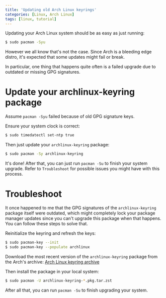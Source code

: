```yaml
---
title: 'Updating old Arch Linux keyrings'
categories: [Linux, Arch Linux]
tags: [linux, tutorial]
---
```


Updating your Arch Linux system should be as easy as just running:

```bash
$ sudo pacman -Syu
```

However we all know that's not the case. Since Arch is a bleeding
edge distro, it's expected that some updates might fail or break.

In particular, one thing that happens quite often is a failed upgrade
due to outdated or missing GPG signatures.

# Update your archlinux-keyring package

Assume `pacman -Syu` failed because of old GPG signature keys. 

Ensure your system clock is correct:

```bash
$ sudo timedatectl set-ntp true
```

Then just update your `archlinux-keyring` package:

```bash
$ sudo pacman -Sy archlinux-keyring
```

It's done! After that, you can just run `pacman -Su` to finish
your system upgrade. Refer to `Troubleshoot` for possible issues
you might have with this process.

# Troubleshoot

It once happened to me that the GPG signatures of the `archlinux-keyring`
package itself were outdated, which might completely lock your
package manager updates since you can't upgrade this package when that happens.
You can follow these steps to solve that.

Reinitialize the keyring and refresh the keys:

```bash
$ sudo pacman-key --init
$ sudo pacman-key --populate archlinux
```

Download the most recent version of the `archlinux-keyring` package from
the Arch's archive:
[Arch Linux keyring archive](https://archive.archlinux.org/packages/a/archlinux-keyring/)

Then install the package in your local system:

```bash
$ sudo pacman -U archlinux-keyring-*.pkg.tar.zst
```

After all that, you can run `pacman -Su` to finish upgrading your system.
